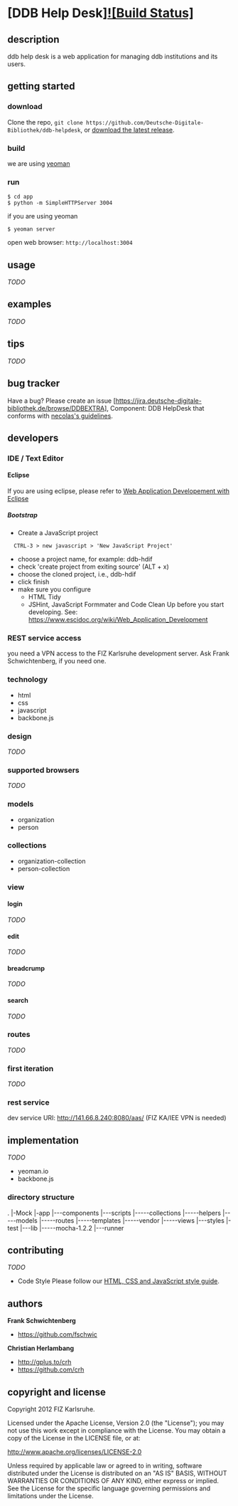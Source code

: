 # [DDB Help Desk][![Build Status]](http://escidoc.org/jenkins)

## description
ddb help desk is a web application for managing ddb institutions and its users.

## getting started
### download
Clone the repo, `git clone https://github.com/Deutsche-Digitale-Bibliothek/ddb-helpdesk`, or [download the latest release](https://github.com/Deutsche-Digitale-Bibliothek/ddb-helpdesk/zipball/master).

### build
we are using [yeoman](http://yeoman.io)

### run

```shell
$ cd app
$ python -m SimpleHTTPServer 3004
```

if you are using yeoman
```shell
$ yeoman server
````

open web browser: `http://localhost:3004`

## usage
*TODO*

## examples
*TODO*

## tips
*TODO*

## bug tracker
Have a bug? Please create an issue [https://jira.deutsche-digitale-bibliothek.de/browse/DDBEXTRA], Component: DDB HelpDesk that conforms with [necolas's guidelines](https://github.com/necolas/issue-guidelines).

## developers

### IDE / Text Editor

#### Eclipse

If you are using eclipse, please refer to [Web Application Developement with Eclipse](https://www.escidoc.org/wiki/Web_Application_Development#Eclipse)

##### Bootstrap

+ Create a JavaScript project
```
  CTRL-3 > new javascript > 'New JavaScript Project'
```

+ choose a project name, for example: ddb-hdif
+ check 'create project from exiting source' (ALT + x)
+ choose the cloned project, i.e., ddb-hdif
+ click finish
+ make sure you configure 
  + HTML Tidy
  + JSHint, JavaScript Formmater and Code Clean Up
  before you start developing.
  See: https://www.escidoc.org/wiki/Web_Application_Development

### REST service access

you need a VPN access to the FIZ Karlsruhe development server. Ask Frank
Schwichtenberg, if you need one.

### technology
+ html
+ css
+ javascript
+ backbone.js

### design
*TODO*

### supported browsers
*TODO*

### models
+ organization
+ person

### collections
+ organization-collection
+ person-collection

### view

#### login
*TODO*

#### edit
*TODO*

#### breadcrump
*TODO*

#### search
*TODO*

### routes
*TODO*

### first iteration
*TODO*

### rest service
dev service URI: http://141.66.8.240:8080/aas/ (FIZ KA/IEE VPN is needed)

## implementation
*TODO*
+ yeoman.io
+ backbone.js

### directory structure
.
|-Mock
|-app
|---components
|---scripts
|-----collections
|-----helpers
|-----models
|-----routes
|-----templates
|-----vendor
|-----views
|---styles
|-test
|---lib
|-----mocha-1.2.2
|---runner

## contributing
*TODO*

+ Code Style
  Please follow our [HTML, CSS and JavaScript style guide](https://www.escidoc.org/wiki/Web_Application_Development#Code_Style).

## authors

**Frank Schwichtenberg**
+ https://github.com/fschwic

**Christian Herlambang**
+ http://gplus.to/crh
+ https://github.com/crh

## copyright and license

Copyright 2012 FIZ Karlsruhe.

Licensed under the Apache License, Version 2.0 (the "License");
you may not use this work except in compliance with the License.
You may obtain a copy of the License in the LICENSE file, or at:

   http://www.apache.org/licenses/LICENSE-2.0

Unless required by applicable law or agreed to in writing, software
distributed under the License is distributed on an "AS IS" BASIS,
WITHOUT WARRANTIES OR CONDITIONS OF ANY KIND, either express or implied.
See the License for the specific language governing permissions and
limitations under the License.

